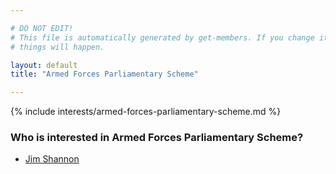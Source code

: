 ```yaml
---

# DO NOT EDIT!
# This file is automatically generated by get-members. If you change it, bad
# things will happen.

layout: default
title: "Armed Forces Parliamentary Scheme"

---
```


{% include interests/armed-forces-parliamentary-scheme.md %}

### Who is interested in Armed Forces Parliamentary Scheme?


* [Jim Shannon](../members/jim-shannon.html)
